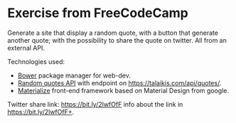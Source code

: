 Exercise from FreeCodeCamp
==========================
Generate a site that display a random quote, with a button that generate another quote;
with the possibility to share the quote on twitter. All from an external API.

Technologies used:

- [Bower](https://bower.io/) package manager for web-dev.
- [Random quotes API](https://talaikis.com/random_quotes_api/) with endpoint on <https://talaikis.com/api/quotes/>.
- [Materialize](http://materializecss.com/) front-end framework based on Material Design from google.

Twitter share link: <https://bit.ly/2lwfOfF> info about the link in <https://bit.ly/2lwfOfF+>.

